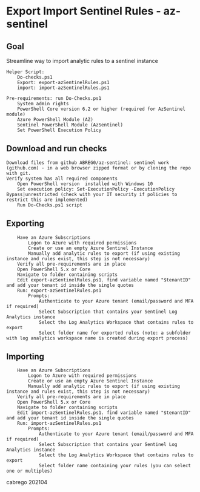
# Export Import Sentinel Rules - az-sentinel


## Goal  
Streamline way to import analytic rules to a sentinel instance

    Helper Script: 
        Do-checks.ps1
        Export: export-azSentinelRules.ps1
        import: import-azSentinelRules.ps1

    Pre-requirements: run Do-Checks.ps1
        System admin rights
        PowerShell Core version 6.2 or higher (required for AzSentinel module)
        Azure PowerShell Module (AZ)
        Sentinel PowerShell Module (AzSentinel)
        Set PowerShell Execution Policy

## **Download and run checks**

    Download files from github ABREG0/az-sentinel: sentinel work (github.com) - in a web browser zipped format or by cloning the repo with git. 
    Verify system has all required components
        Open PowerShell version  installed with Windows 10
        Set execution policy: Set-ExecutionPolicy -ExecutionPolicy Bypass|unrestricted (check with your IT security if policies to restrict this are implemented)
        Run Do-Checks.ps1 script


## **Exporting**

        Have an Azure Subscriptions
            Logon to Azure with required permissions
            Create or use an empty Azure Sentinel Instance
            Manually add analytic rules to export (if using existing instance and rules exist, this step is not necessary)
        Verify all pre-requirements are in place
        Open PowerShell 5.x or Core
        Navigate to folder containing scripts
        Edit export-azSentinelRules.ps1. find variable named "$tenantID" and add your tenant id inside the single quotes
        Run: export-azSentinelRules.ps1
            Prompts:
                Authenticate to your Azure tenant (email/password and MFA if required)
                Select Subscription that contains your Sentinel Log Analytics instance
                Select the Log Analytics Workspace that contains rules to export
                Select folder name for exported rules (note: a subfolder with log analytics workspace name is created during export process)


## **Importing**

        Have an Azure Subscriptions
            Logon to Azure with required permissions
            Create or use an empty Azure Sentinel Instance
            Manually add analytic rules to export (if using existing instance and rules exist, this step is not necessary)
        Verify all pre-requirements are in place
        Open PowerShell 5.x or Core
        Navigate to folder containing scripts
        Edit import-azSentinelRules.ps1. find variable named "$tenantID" and add your tenant id inside the single quotes
        Run: import-azSentinelRules.ps1
            Prompts:
                Authenticate to your Azure tenant (email/password and MFA if required)
                Select Subscription that contains your Sentinel Log Analytics instance
                Select the Log Analytics Workspace that contains rules to export
                Select folder name containing your rules (you can select one or multiples)


cabrego 202104
